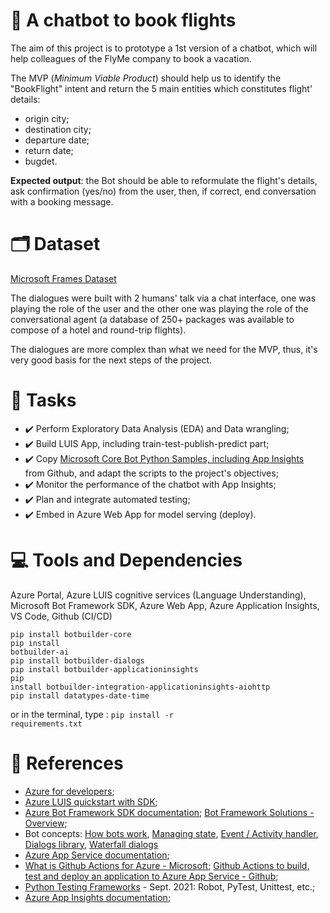 # :dart: A chatbot to book flights
The aim of this project is to prototype a 1st version of a chatbot, which will help colleagues of the FlyMe company to book a vacation.

The MVP (*Minimum Viable Product*) should help us to identify the "BookFlight" intent and return the 5 main entities which constitutes flight' details:
- origin city;
- destination city;
- departure date;
- return date;
- bugdet.

**Expected output**: the Bot should be able to reformulate the flight's details, ask confirmation (yes/no) from the user, then, if correct, end conversation with a booking message.

# :card_index_dividers: Dataset
[Microsoft Frames Dataset](https://www.microsoft.com/en-us/research/project/frames-dataset/#!download)

The dialogues were built with 2 humans' talk via a chat interface, one was playing the role of the user and the other one was playing the role of the conversational agent (a database of 250+ packages was available to compose of a hotel and round-trip flights). 

The dialogues are more complex than what we need for the MVP, thus, it's very good basis for the next steps of the project.

# :scroll: Tasks
- :heavy_check_mark: Perform Exploratory Data Analysis (EDA) and Data wrangling;
- :heavy_check_mark: Build LUIS App, including train-test-publish-predict part;
- :heavy_check_mark: Copy [Microsoft Core Bot Python Samples, including App Insights](https://github.com/microsoft/BotBuilder-Samples/tree/main/samples/python/21.corebot-app-insights) from Github, and adapt the scripts to the project's objectives;
- :heavy_check_mark: Monitor the performance of the chatbot with App Insights;
- :heavy_check_mark: Plan and integrate automated testing;
- :heavy_check_mark: Embed in Azure Web App for model serving (deploy).

# :computer: Tools and Dependencies
Azure Portal, Azure LUIS cognitive services (Language Understanding), Microsoft Bot Framework SDK, Azure Web App, Azure Application Insights, VS Code, Github (CI/CD)

<code>pip install botbuilder-core</code><br>
<code>pip install botbuilder-ai</code><br>
<code>pip install botbuilder-dialogs</code><br>
<code>pip install botbuilder-applicationinsights</code><br>
<code>pip install botbuilder-integration-applicationinsights-aiohttp</code><br>
<code>pip install datatypes-date-time</code><br>

or in the terminal, type : <code>pip install -r requirements.txt</code>

# :pushpin: References 
- [Azure for developers](https://azure.microsoft.com/en-us/developer/#featured-resources);
- [Azure LUIS quickstart with SDK](https://docs.microsoft.com/en-us/azure/cognitive-services/luis/client-libraries-rest-api?tabs=windows&pivots=programming-language-python);
- [Azure Bot Framework SDK documentation](https://docs.microsoft.com/en-us/azure/bot-service/index-bf-sdk?view=azure-bot-service-4.0); [Bot Framework Solutions - Overview](https://microsoft.github.io/botframework-solutions/index);
- Bot concepts: [How bots work](https://docs.microsoft.com/en-us/azure/bot-service/bot-builder-basics?view=azure-bot-service-4.0), [Managing state](https://docs.microsoft.com/en-us/azure/bot-service/bot-builder-concept-state?view=azure-bot-service-4.0), [Event / Activity handler](https://docs.microsoft.com/en-us/azure/bot-service/bot-activity-handler-concept?view=azure-bot-service-4.0&tabs=python), [Dialogs library](https://docs.microsoft.com/en-us/azure/bot-service/bot-builder-concept-dialog?view=azure-bot-service-4.0), [Waterfall dialogs](https://docs.microsoft.com/en-us/azure/bot-service/bot-builder-concept-waterfall-dialogs?view=azure-bot-service-4.0)
- [Azure App Service documentation](https://docs.microsoft.com/en-us/azure/app-service/);
- [What is Github Actions for Azure - Microsoft](https://docs.microsoft.com/en-us/azure/developer/github/github-actions); [Github Actions to build, test and deploy an application to Azure App Service - Github](https://docs.github.com/en/actions/deployment/deploying-to-azure-app-service);
- [Python Testing Frameworks](https://www.softwaretestinghelp.com/python-testing-frameworks/) - Sept. 2021: Robot, PyTest, Unittest, etc.;
- [Azure App Insights documentation](https://docs.microsoft.com/en-us/azure/azure-monitor/app/app-insights-overview);


